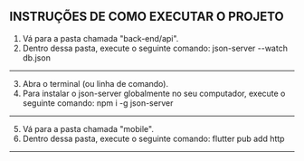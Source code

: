 ## INSTRUÇÕES DE COMO EXECUTAR O PROJETO ## 

1. Vá para a pasta chamada "back-end/api".
2. Dentro dessa pasta, execute o seguinte comando: json-server --watch db.json
------------------------------------------------------------------------------------------------------------------------------------------------------------------------------------------
3. Abra o terminal (ou linha de comando).
4. Para instalar o json-server globalmente no seu computador, execute o seguinte comando: npm i -g json-server
------------------------------------------------------------------------------------------------------------------------------------------------------------------------------------------
5. Vá para a pasta chamada "mobile".
6. Dentro dessa pasta, execute o seguinte comando: flutter pub add http
------------------------------------------------------------------------------------------------------------------------------------------------------------------------------------------
